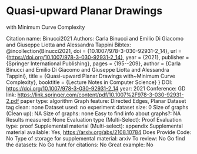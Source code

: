 # Quasi-upward Planar Drawings
with Minimum Curve Complexity

Citation name: Binucci2021
Authors: Carla Binucci and Emilio Di Giacomo and Giuseppe Liotta and Alessandra Tappini
Bibtex: @incollection{Binucci2021,
doi = {10.1007/978-3-030-92931-2_14},
url = {https://doi.org/10.1007/978-3-030-92931-2_14},
year = {2021},
publisher = {Springer International Publishing},
pages = {195--209},
author = {Carla Binucci and Emilio Di Giacomo and Giuseppe Liotta and Alessandra Tappini},
title = {Quasi-upward Planar Drawings with~Minimum Curve Complexity},
booktitle = {Lecture Notes in Computer Science}
}
DOI: https://doi.org/10.1007/978-3-030-92931-2_14
year: 2021
Conference: GD
link: https://link.springer.com/content/pdf/10.1007%2F978-3-030-92931-2.pdf
paper type: algorithm
Graph feature: Directed Edges, Planar
Dataset tag clean: none
Dataset used: no experiment
dataset size: 0
Size of graphs (Clean up): NA
Size of graphs: none
Easy to find info about graphs?: NA
Results measured: None
Evaluation type (Multi-Select): Proof
Evaluation type: proof
Supplemental material (Multi-select): appendix
Supplemental material available: Yes, https://arxiv.org/abs/2108.10784
Does Provide Code: No
Type of storage for supplemental material: arxiv
To review: No
Go find the datasets: No
Go hunt for citations: No
Great example: No